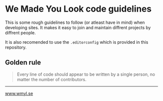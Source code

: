 # We Made You Look code guidelines

This is some rough guidelines to follow (or atleast have in mind) when developing sites. It makes it easy to join and maintain diffrent projects by diffrent people.

It is also recomended to use the `.editorconfig` which is provided in this repository.

## Golden rule
> Every line of code should appear to be written by a single person, no matter the number of contributors.

-------
www.wmyl.se

